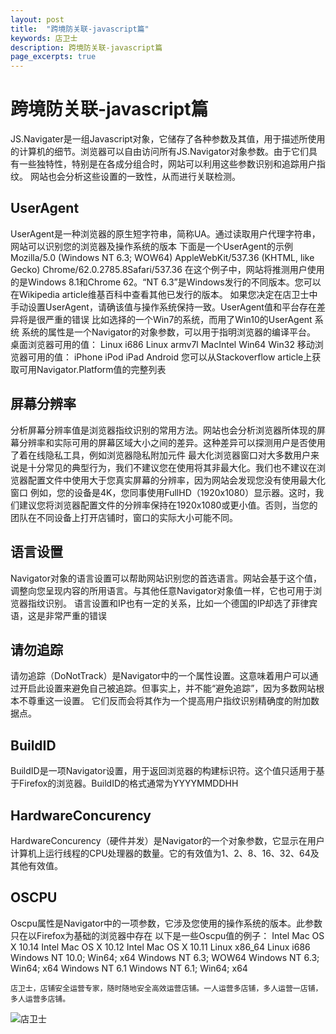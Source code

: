 ```yaml
---
layout: post
title:  "跨境防关联-javascript篇"
keywords: 店卫士
description: 跨境防关联-javascript篇 
page_excerpts: true
---
```

# 跨境防关联-javascript篇 
JS.Navigater是一组Javascript对象，它储存了各种参数及其值，用于描述所使用的计算机的细节。浏览器可以自由访问所有JS.Navigator对象参数。由于它们具有一些独特性，特别是在各成分组合时，网站可以利用这些参数识别和追踪用户指纹。
网站也会分析这些设置的一致性，从而进行关联检测。
## UserAgent
UserAgent是一种浏览器的原生短字符串，简称UA。通过读取用户代理字符串，网站可以识别您的浏览器及操作系统的版本
下面是一个UserAgent的示例
Mozilla/5.0 (Windows NT 6.3; WOW64) AppleWebKit/537.36 (KHTML, like Gecko) Chrome/62.0.2785.8Safari/537.36
在这个例子中，网站将推测用户使用的是Windows 8.1和Chrome 62。“NT 6.3”是Windows发行的不同版本。您可以在Wikipedia article维基百科中查看其他已发行的版本。
如果您决定在店卫士中手动设置UserAgent，请确该值与操作系统保持一致。UserAgent值和平台存在差异将是很严重的错误
比如选择的一个Win7的系统，而用了Win10的UserAgent
系统
系统的属性是一个Navigator的对象参数，可以用于指明浏览器的编译平台。
桌面浏览器可用的值：
Linux i686
Linux armv7l
MacIntel
Win64
Win32
移动浏览器可用的值：
iPhone
iPod
iPad
Android
您可以从Stackoverflow article上获取可用Navigator.Platform值的完整列表
## 屏幕分辨率
分析屏幕分辨率值是浏览器指纹识别的常用方法。网站也会分析浏览器所体现的屏幕分辨率和实际可用的屏幕区域大小之间的差异。这种差异可以探测用户是否使用了着在线隐私工具，例如浏览器隐私附加元件
最大化浏览器窗口对大多数用户来说是十分常见的典型行为，我们不建议您在使用将其非最大化。我们也不建议在浏览器配置文件中使用大于您真实屏幕的分辨率，因为网站会发现您没有使用最大化窗口
例如，您的设备是4K，您同事使用FullHD（1920x1080）显示器。这时，我们建议您将浏览器配置文件的分辨率保持在1920x1080或更小值。否则，当您的团队在不同设备上打开店铺时，窗口的实际大小可能不同。 
## 语言设置
Navigator对象的语言设置可以帮助网站识别您的首选语言。网站会基于这个值，调整向您呈现内容的所用语言。与其他任意Navigator对象值一样，它也可用于浏览器指纹识别。
语言设置和IP也有一定的关系，比如一个德国的IP却选了菲律宾语，这是非常严重的错误
## 请勿追踪
请勿追踪（DoNotTrack）是Navigator中的一个属性设置。这意味着用户可以通过开启此设置来避免自己被追踪。但事实上，并不能“避免追踪”，因为多数网站根本不尊重这一设置。
它们反而会将其作为一个提高用户指纹识别精确度的附加数据点。
## BuildID
BuildID是一项Navigator设置，用于返回浏览器的构建标识符。这个值只适用于基于Firefox的浏览器。BuildID的格式通常为YYYYMMDDHH
## HardwareConcurency
HardwareConcurency（硬件并发）是Navigator的一个对象参数，它显示在用户计算机上运行线程的CPU处理器的数量。它的有效值为1、2、8、16、32、64及其他有效值。
## OSCPU
Oscpu属性是Navigator中的一项参数，它涉及您使用的操作系统的版本。此参数只在以Firefox为基础的浏览器中存在
以下是一些Oscpu值的例子：
Intel Mac OS X 10.14
Intel Mac OS X 10.12
Intel Mac OS X 10.11
Linux x86_64
Linux i686
Windows NT 10.0; Win64; x64
Windows NT 6.3; WOW64
Windows NT 6.3; Win64; x64
Windows NT 6.1
Windows NT 6.1; Win64; x64

```
店卫士，店铺安全运营专家，随时随地安全高效运营店铺。一人运营多店铺，多人运营一店铺，多人运营多店铺。
```

![店卫士]({{site.baseurl}}/assets/banner.png)
